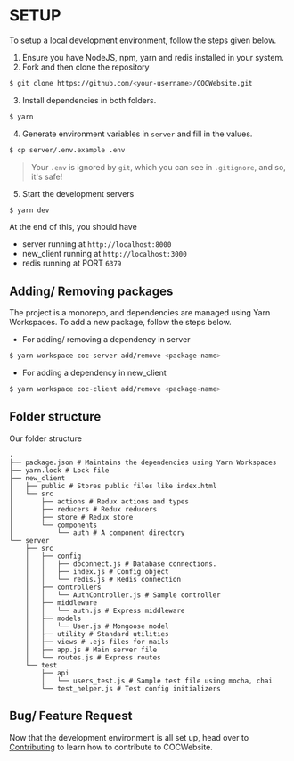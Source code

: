 # SETUP

To setup a local development environment, follow the steps given below.

1. Ensure you have NodeJS, npm, yarn and redis installed in your system.
2. Fork and then clone the repository

```bash
$ git clone https://github.com/<your-username>/COCWebsite.git
```

3. Install dependencies in both folders.

```bash
$ yarn
```

4. Generate environment variables in `server` and fill in the values.

```bash
$ cp server/.env.example .env
```

> Your `.env` is ignored by `git`, which you can see in `.gitignore`, and so, it's safe!

5. Start the development servers

```bash
$ yarn dev
```

At the end of this, you should have

- server running at `http://localhost:8000`
- new_client running at `http://localhost:3000`
- redis running at PORT `6379`

## Adding/ Removing packages

The project is a monorepo, and dependencies are managed using Yarn Workspaces. To add a new package, follow the steps below.

- For adding/ removing a dependency in server

```bash
$ yarn workspace coc-server add/remove <package-name>
```

- For adding a dependency in new_client

```bash
$ yarn workspace coc-client add/remove <package-name>
```

## Folder structure

Our folder structure

```
.
├── package.json # Maintains the dependencies using Yarn Workspaces
├── yarn.lock # Lock file
├── new_client
│   ├── public # Stores public files like index.html
│   └── src
│       ├── actions # Redux actions and types
│       ├── reducers # Redux reducers
│       ├── store # Redux store
│       └── components
│           └── auth # A component directory
└── server
    ├── src
    │   ├── config
    │   │   ├── dbconnect.js # Database connections.
    │   │   ├── index.js # Config object
    │   │   └── redis.js # Redis connection
    │   ├── controllers
    │   │   └── AuthController.js # Sample controller
    │   ├── middleware
    │   │   └── auth.js # Express middleware
    │   ├── models
    │   │   └── User.js # Mongoose model
    │   ├── utility # Standard utilities
    │   ├── views # .ejs files for mails
    │   ├── app.js # Main server file
    │   └── routes.js # Express routes
    └── test
        ├── api
        │   └── users_test.js # Sample test file using mocha, chai
        └── test_helper.js # Test config initializers
```

## Bug/ Feature Request

Now that the development environment is all set up, head over to [Contributing](./CONTRIBUTING.md) to learn how to contribute to COCWebsite.
